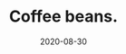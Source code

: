 ---
title: Coffee beans.
description: This is a post on My Blog about touchpoints and circling wagons.
date: 2020-08-30
tags: portfolio
layout: layouts/post.njk
img: '/img/w3images/p2.jpg'
---